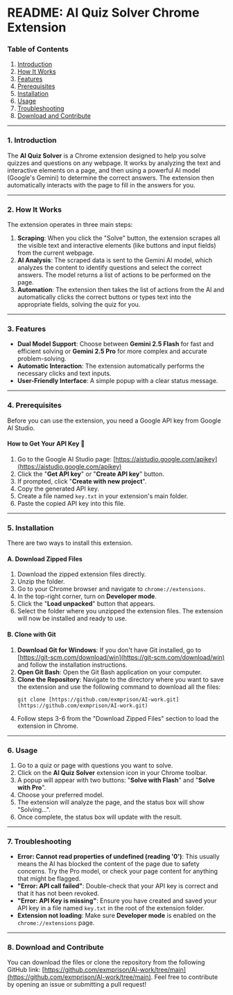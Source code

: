 # README: AI Quiz Solver Chrome Extension

### Table of Contents
1. [Introduction](#1-introduction)
2. [How It Works](#2-how-it-works)
3. [Features](#3-features)
4. [Prerequisites](#4-prerequisites)
5. [Installation](#5-installation)
6. [Usage](#6-usage)
7. [Troubleshooting](#7-troubleshooting)
8. [Download and Contribute](#8-download-and-contribute)

***

### 1. Introduction
The **AI Quiz Solver** is a Chrome extension designed to help you solve quizzes and questions on any webpage. It works by analyzing the text and interactive elements on a page, and then using a powerful AI model (Google's Gemini) to determine the correct answers. The extension then automatically interacts with the page to fill in the answers for you.

***

### 2. How It Works
The extension operates in three main steps:
1.  **Scraping**: When you click the "Solve" button, the extension scrapes all the visible text and interactive elements (like buttons and input fields) from the current webpage.
2.  **AI Analysis**: The scraped data is sent to the Gemini AI model, which analyzes the content to identify questions and select the correct answers. The model returns a list of actions to be performed on the page.
3.  **Automation**: The extension then takes the list of actions from the AI and automatically clicks the correct buttons or types text into the appropriate fields, solving the quiz for you.

***

### 3. Features
* **Dual Model Support**: Choose between **Gemini 2.5 Flash** for fast and efficient solving or **Gemini 2.5 Pro** for more complex and accurate problem-solving.
* **Automatic Interaction**: The extension automatically performs the necessary clicks and text inputs.
* **User-Friendly Interface**: A simple popup with a clear status message.

***

### 4. Prerequisites
Before you can use the extension, you need a Google API key from Google AI Studio.

#### How to Get Your API Key 🔑
1.  Go to the Google AI Studio page: [https://aistudio.google.com/apikey](https://aistudio.google.com/apikey)
2.  Click the "**Get API key**" or "**Create API key**" button.
3.  If prompted, click "**Create with new project**".
4.  Copy the generated API key.
5.  Create a file named `key.txt` in your extension's main folder.
6.  Paste the copied API key into this file.

***

### 5. Installation
There are two ways to install this extension.

#### A. Download Zipped Files
1.  Download the zipped extension files directly.
2.  Unzip the folder.
3.  Go to your Chrome browser and navigate to `chrome://extensions`.
4.  In the top-right corner, turn on **Developer mode**. 
5.  Click the "**Load unpacked**" button that appears.
6.  Select the folder where you unzipped the extension files. The extension will now be installed and ready to use.

#### B. Clone with Git
1.  **Download Git for Windows**: If you don't have Git installed, go to [https://git-scm.com/download/win](https://git-scm.com/download/win) and follow the installation instructions.
2.  **Open Git Bash**: Open the Git Bash application on your computer.
3.  **Clone the Repository**: Navigate to the directory where you want to save the extension and use the following command to download all the files:
    ```
    git clone [https://github.com/exmprison/AI-work.git](https://github.com/exmprison/AI-work.git)
    ```
4.  Follow steps 3-6 from the "Download Zipped Files" section to load the extension in Chrome.

***

### 6. Usage
1.  Go to a quiz or page with questions you want to solve.
2.  Click on the **AI Quiz Solver** extension icon in your Chrome toolbar.
3.  A popup will appear with two buttons: "**Solve with Flash**" and "**Solve with Pro**".
4.  Choose your preferred model.
5.  The extension will analyze the page, and the status box will show "Solving...".
6.  Once complete, the status box will update with the result.

***

### 7. Troubleshooting
* **Error: Cannot read properties of undefined (reading '0')**: This usually means the AI has blocked the content of the page due to safety concerns. Try the Pro model, or check your page content for anything that might be flagged.
* **"Error: API call failed"**: Double-check that your API key is correct and that it has not been revoked.
* **"Error: API Key is missing"**: Ensure you have created and saved your API key in a file named `key.txt` in the root of the extension folder.
* **Extension not loading**: Make sure **Developer mode** is enabled on the `chrome://extensions` page.

***

### 8. Download and Contribute
You can download the files or clone the repository from the following GitHub link: [https://github.com/exmprison/AI-work/tree/main](https://github.com/exmprison/AI-work/tree/main). Feel free to contribute by opening an issue or submitting a pull request!

